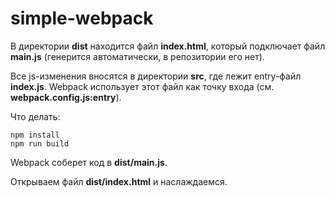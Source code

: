 # simple-webpack

В директории **dist** находится файл **index.html**, который подключает файл **main.js** (генерится автоматически, в репозитории его нет).

Все js-изменения вносятся в директории **src**, где лежит entry-файл **index.js**. Webpack использует этот файл как точку входа (см. **webpack.config.js:entry**).

Что делать:

```
npm install
npm run build
```

Webpack соберет код в **dist/main.js**. 

Открываем файл **dist/index.html** и наслаждаемся.
